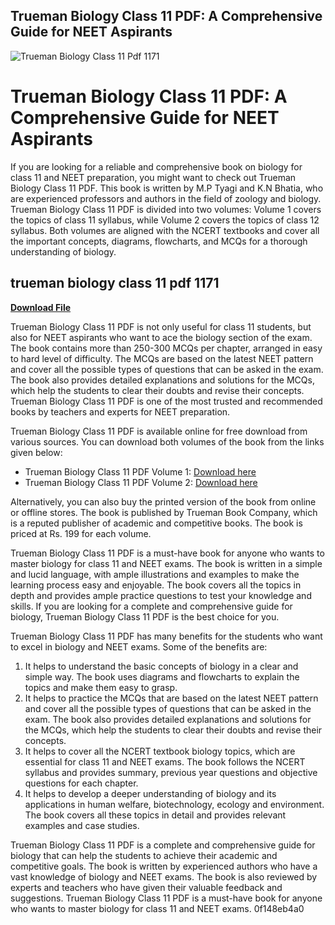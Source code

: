 ## Trueman Biology Class 11 PDF: A Comprehensive Guide for NEET Aspirants

 
![Trueman Biology Class 11 Pdf 1171](https://encrypted-tbn3.gstatic.com/images?q=tbn:ANd9GcRt4y-K-sibCVAesGHBb5aa9wQC4il-EGAHxnIm3Tee8FpFognhbasnZxdc)

 
# Trueman Biology Class 11 PDF: A Comprehensive Guide for NEET Aspirants
 
If you are looking for a reliable and comprehensive book on biology for class 11 and NEET preparation, you might want to check out Trueman Biology Class 11 PDF. This book is written by M.P Tyagi and K.N Bhatia, who are experienced professors and authors in the field of zoology and biology. Trueman Biology Class 11 PDF is divided into two volumes: Volume 1 covers the topics of class 11 syllabus, while Volume 2 covers the topics of class 12 syllabus. Both volumes are aligned with the NCERT textbooks and cover all the important concepts, diagrams, flowcharts, and MCQs for a thorough understanding of biology.
 
## trueman biology class 11 pdf 1171


[**Download File**](https://soawresotni.blogspot.com/?d=2tMmQt)

 
Trueman Biology Class 11 PDF is not only useful for class 11 students, but also for NEET aspirants who want to ace the biology section of the exam. The book contains more than 250-300 MCQs per chapter, arranged in easy to hard level of difficulty. The MCQs are based on the latest NEET pattern and cover all the possible types of questions that can be asked in the exam. The book also provides detailed explanations and solutions for the MCQs, which help the students to clear their doubts and revise their concepts. Trueman Biology Class 11 PDF is one of the most trusted and recommended books by teachers and experts for NEET preparation.
 
Trueman Biology Class 11 PDF is available online for free download from various sources. You can download both volumes of the book from the links given below:
 
- Trueman Biology Class 11 PDF Volume 1: [Download here](https://drneelabakore.online/2021/10/truemans-biology-pdf-vol-1-and-vol-2-for-class-11-and-12.html)
- Trueman Biology Class 11 PDF Volume 2: [Download here](https://drneelabakore.online/2021/10/truemans-biology-pdf-vol-1-and-vol-2-for-class-11-and-12.html)

Alternatively, you can also buy the printed version of the book from online or offline stores. The book is published by Trueman Book Company, which is a reputed publisher of academic and competitive books. The book is priced at Rs. 199 for each volume.
 
Trueman Biology Class 11 PDF is a must-have book for anyone who wants to master biology for class 11 and NEET exams. The book is written in a simple and lucid language, with ample illustrations and examples to make the learning process easy and enjoyable. The book covers all the topics in depth and provides ample practice questions to test your knowledge and skills. If you are looking for a complete and comprehensive guide for biology, Trueman Biology Class 11 PDF is the best choice for you.
  
Trueman Biology Class 11 PDF has many benefits for the students who want to excel in biology and NEET exams. Some of the benefits are:

1. It helps to understand the basic concepts of biology in a clear and simple way. The book uses diagrams and flowcharts to explain the topics and make them easy to grasp.
2. It helps to practice the MCQs that are based on the latest NEET pattern and cover all the possible types of questions that can be asked in the exam. The book also provides detailed explanations and solutions for the MCQs, which help the students to clear their doubts and revise their concepts.
3. It helps to cover all the NCERT textbook biology topics, which are essential for class 11 and NEET exams. The book follows the NCERT syllabus and provides summary, previous year questions and objective questions for each chapter.
4. It helps to develop a deeper understanding of biology and its applications in human welfare, biotechnology, ecology and environment. The book covers all these topics in detail and provides relevant examples and case studies.

Trueman Biology Class 11 PDF is a complete and comprehensive guide for biology that can help the students to achieve their academic and competitive goals. The book is written by experienced authors who have a vast knowledge of biology and NEET exams. The book is also reviewed by experts and teachers who have given their valuable feedback and suggestions. Trueman Biology Class 11 PDF is a must-have book for anyone who wants to master biology for class 11 and NEET exams.
 0f148eb4a0
